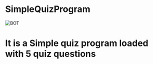# SimpleQuizProgram

![BOT](https://graph.org/file/990070090a74833d219be.jpg)

# It is a Simple quiz program loaded with 5 quiz questions
